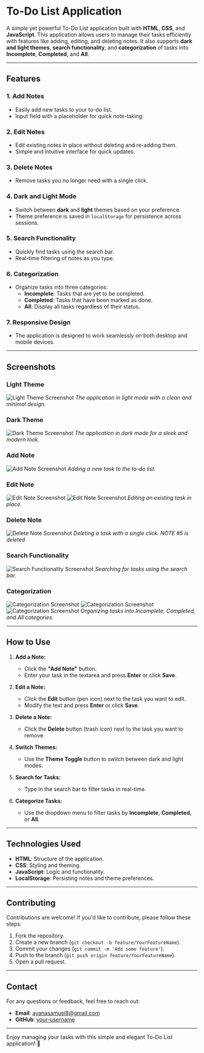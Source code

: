 # To-Do List Application

A simple yet powerful To-Do List application built with **HTML**, **CSS**, and **JavaScript**. This application allows users to manage their tasks efficiently with features like adding, editing, and deleting notes. It also supports **dark and light themes**, **search functionality**, and **categorization** of tasks into **Incomplete**, **Completed**, and **All**.

---

## Features

### 1. **Add Notes**
   - Easily add new tasks to your to-do list.
   - Input field with a placeholder for quick note-taking.

### 2. **Edit Notes**
   - Edit existing notes in place without deleting and re-adding them.
   - Simple and intuitive interface for quick updates.

### 3. **Delete Notes**
   - Remove tasks you no longer need with a single click.

### 4. **Dark and Light Mode**
   - Switch between **dark** and **light** themes based on your preference.
   - Theme preference is saved in `localStorage` for persistence across sessions.

### 5. **Search Functionality**
   - Quickly find tasks using the search bar.
   - Real-time filtering of notes as you type.

### 6. **Categorization**
   - Organize tasks into three categories:
     - **Incomplete**: Tasks that are yet to be completed.
     - **Completed**: Tasks that have been marked as done.
     - **All**: Display all tasks regardless of their status.

### 7. **Responsive Design**
   - The application is designed to work seamlessly on both desktop and mobile devices.

---

## Screenshots

### Light Theme
![Light Theme Screenshot](./screenshots/light-mode.png)
*The application in light mode with a clean and minimal design.*

### Dark Theme
![Dark Theme Screenshot](./screenshots/darkmode.png)
*The application in dark mode for a sleek and modern look.*

### Add Note
![Add Note Screenshot](./screenshots/add-note.png)
*Adding a new task to the to-do list.*

### Edit Note
![Edit Note Screenshot](./screenshots/edit-note.png)
![Edit Note Screenshot](./screenshots/edit-inplace.png)
*Editing an existing task in place.*

### Delete Note
![Delete Note Screenshot](./screenshots/delete.png)
*Deleting a task with a single click.*
*NOTE #5 is deleted*

### Search Functionality
![Search Functionality Screenshot](./screenshots/search.png)
*Searching for tasks using the search bar.*

### Categorization
![Categorization Screenshot](./screenshots/categorization-2.png)
![Categorization Screenshot](./screenshots/categorization.png)
![Categorization Screenshot](./screenshots/categorization-1.png)
*Organizing tasks into Incomplete, Completed, and All categories.*

---

## How to Use

1. **Add a Note:**
   - Click the **"Add Note"** button.
   - Enter your task in the textarea and press **Enter** or click **Save**.

2. **Edit a Note:**
   - Click the **Edit** button (pen icon) next to the task you want to edit.
   - Modify the text and press **Enter** or click **Save**.

3. **Delete a Note:**
   - Click the **Delete** button (trash icon) next to the task you want to remove.

4. **Switch Themes:**
   - Use the **Theme Toggle** button to switch between dark and light modes.

5. **Search for Tasks:**
   - Type in the search bar to filter tasks in real-time.

6. **Categorize Tasks:**
   - Use the dropdown menu to filter tasks by **Incomplete**, **Completed**, or **All**.

---

## Technologies Used

- **HTML**: Structure of the application.
- **CSS**: Styling and theming.
- **JavaScript**: Logic and functionality.
- **LocalStorage**: Persisting notes and theme preferences.

---

## Contributing

Contributions are welcome! If you'd like to contribute, please follow these steps:

1. Fork the repository.
2. Create a new branch (`git checkout -b feature/YourFeatureName`).
3. Commit your changes (`git commit -m 'Add some feature'`).
4. Push to the branch (`git push origin feature/YourFeatureName`).
5. Open a pull request.

---

## Contact

For any questions or feedback, feel free to reach out:

- **Email**: ayanasamuel8@gmail.com
- **GitHub**: [your-username](https://github.com/ayanasamuel8)

---

Enjoy managing your tasks with this simple and elegant To-Do List application! 🚀